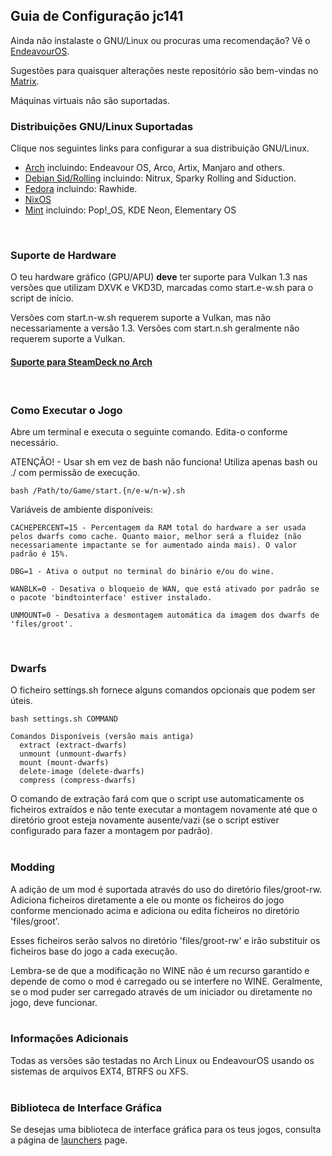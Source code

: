 ## Guia de Configuração jc141

Ainda não instalaste o GNU/Linux ou procuras uma recomendação? Vê o [EndeavourOS](https://discovery.endeavouros.com/installation/create-install-media-usb-key/2021/03/).

Sugestões para quaisquer alterações neste repositório são bem-vindas no [Matrix](https://matrix.to/#/%21aRyMmzPUzcUKRXpVtP%3Amatrix.org?via=catgirl.cloud&via=grin.hu&via=matrix.org).

Máquinas virtuais não são suportadas.
<br>

### Distribuições GNU/Linux Suportadas

Clique nos seguintes links para configurar a sua distribuição GNU/Linux.

*   [Arch](arch.md) incluindo: Endeavour OS, Arco, Artix, Manjaro and others.
*   [Debian Sid/Rolling](debian.md) incluindo: Nitrux, Sparky Rolling and Siduction.
*   [Fedora](fedora.md) incluindo: Rawhide.
*   [NixOS](nixos.md)
*   [Mint](mint.md) incluindo: Pop!_OS, KDE Neon, Elementary OS
<br>

### Suporte de Hardware

O teu hardware gráfico (GPU/APU) **deve** ter suporte para Vulkan 1.3 nas versões que utilizam DXVK e VKD3D, marcadas como start.e-w.sh para o script de início.

Versões com start.n-w.sh requerem suporte a Vulkan, mas não necessariamente a versão 1.3. Versões com start.n.sh geralmente não requerem suporte a Vulkan.

#### [Suporte para SteamDeck no Arch](steamdeck/arch.md)
<br>

### Como Executar o Jogo

Abre um terminal e executa o seguinte comando. Edita-o conforme necessário.

ATENÇÃO! - Usar sh em vez de bash não funciona! Utiliza apenas bash ou ./ com permissão de execução.

```
bash /Path/to/Game/start.{n/e-w/n-w}.sh
```

Variáveis de ambiente disponíveis:
```
CACHEPERCENT=15 - Percentagem da RAM total do hardware a ser usada pelos dwarfs como cache. Quanto maior, melhor será a fluidez (não necessariamente impactante se for aumentado ainda mais). O valor padrão é 15%.

DBG=1 - Ativa o output no terminal do binário e/ou do wine.

WANBLK=0 - Desativa o bloqueio de WAN, que está ativado por padrão se o pacote 'bindtointerface' estiver instalado.

UNMOUNT=0 - Desativa a desmontagem automática da imagem dos dwarfs de 'files/groot'.
```
<br>

### Dwarfs
O ficheiro settings.sh fornece alguns comandos opcionais que podem ser úteis.

```
bash settings.sh COMMAND

Comandos Disponíveis (versão mais antiga)
  extract (extract-dwarfs)
  unmount (unmount-dwarfs)
  mount (mount-dwarfs)
  delete-image (delete-dwarfs)
  compress (compress-dwarfs)
```
O comando de extração fará com que o script use automaticamente os ficheiros extraídos e não tente executar a montagem novamente até que o diretório groot esteja novamente ausente/vazi (se o script estiver configurado para fazer a montagem por padrão).
<br><br>

### Modding
A adição de um mod é suportada através do uso do diretório files/groot-rw. Adiciona ficheiros diretamente a ele ou monte os ficheiros do jogo conforme mencionado acima e adiciona ou edita ficheiros no diretório 'files/groot'.

Esses ficheiros serão salvos no diretório 'files/groot-rw' e irão substituir os ficheiros base do jogo a cada execução.

Lembra-se de que a modificação no WINE não é um recurso garantido e depende de como o mod é carregado ou se interfere no WINE. Geralmente, se o mod puder ser carregado através de um iniciador ou diretamente no jogo, deve funcionar.
<br><br>

### Informações Adicionais
Todas as versões são testadas no Arch Linux ou EndeavourOS usando os sistemas de arquivos EXT4, BTRFS ou XFS.
<br><br>

### Biblioteca de Interface Gráfica
Se desejas uma biblioteca de interface gráfica para os teus jogos, consulta a página de [launchers](launchers.md) page.
